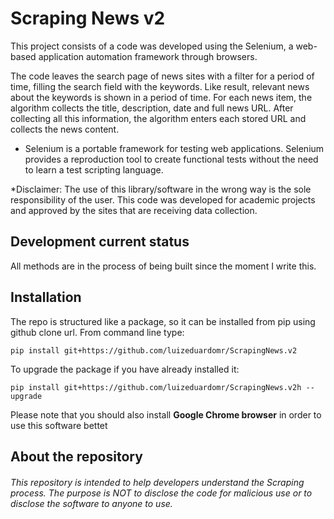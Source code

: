 
# Scraping News v2
This project consists of a code was developed using the Selenium, a web-based application automation framework through browsers. 

The code leaves the search page of news sites with a filter for a period of time, filling the search field with the keywords. Like result, relevant news about the keywords is shown in a period of time. For each news item, the algorithm collects the title, description, date and full news URL. After collecting all this information, the algorithm enters each stored URL and collects the news content.

- Selenium is a portable framework for testing web applications. Selenium provides a reproduction tool to create functional tests without the need to learn a test scripting language.

*Disclaimer: The use of this library/software in the wrong way is the sole responsibility of the user. This code was developed for academic projects and approved by the sites that are receiving data collection.

Development current status
--------------------------

All methods are in the process of being built since the moment I write this.

Installation
------------

The repo is structured like a package, so it can be installed from pip using
github clone url. From command line type:

```
pip install git+https://github.com/luizeduardomr/ScrapingNews.v2
```

To upgrade the package if you have already installed it:

```
pip install git+https://github.com/luizeduardomr/ScrapingNews.v2h --upgrade
```

Please note that you should also install **Google Chrome browser** in order to use this software bettet

About the repository
------------

###### This repository is intended to help developers understand the Scraping process. The purpose is NOT to disclose the code for malicious use or to disclose the software to anyone to use.
